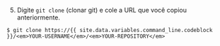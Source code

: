 5. Digite `git clone` (clonar git) e cole a URL que você copiou anteriormente.
  ```shell
  $ git clone https://{{ site.data.variables.command_line.codeblock }}/<em>YOUR-USERNAME</em>/<em>YOUR-REPOSITORY</em>
  ```